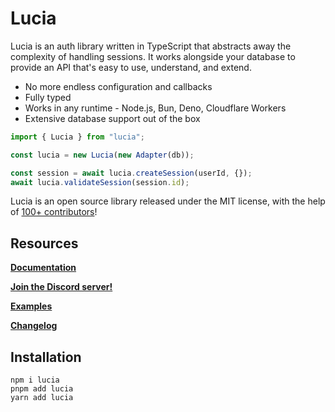# Lucia

Lucia is an auth library written in TypeScript that abstracts away the complexity of handling sessions. It works alongside your database to provide an API that's easy to use, understand, and extend.

-   No more endless configuration and callbacks
-   Fully typed
-   Works in any runtime - Node.js, Bun, Deno, Cloudflare Workers
-   Extensive database support out of the box

```ts
import { Lucia } from "lucia";

const lucia = new Lucia(new Adapter(db));

const session = await lucia.createSession(userId, {});
await lucia.validateSession(session.id);
```

Lucia is an open source library released under the MIT license, with the help of [100+ contributors](https://github.com/lucia-auth/lucia/graphs/contributors)!

## Resources

**[Documentation](https://lucia-auth.com)**

**[Join the Discord server!](https://discord.gg/PwrK3kpVR3)**

**[Examples](https://github.com/lucia-auth/examples)**

**[Changelog](https://github.com/pilcrowOnPaper/lucia/blob/main/packages/lucia/CHANGELOG.md)**

## Installation

```
npm i lucia
pnpm add lucia
yarn add lucia
```
